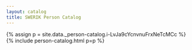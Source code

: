```yaml
---
layout: catalog
title: SWERIK Person Catalog
---
```

{% assign p = site.data._person-catalog.i-LvJa9cYcnvnuFrxNeTcMCc %}
{% include person-catalog.html p=p %}

